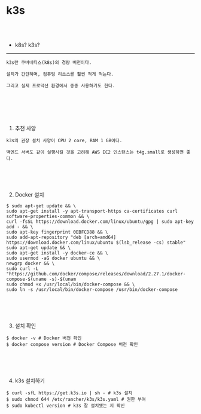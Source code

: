 # k3s

<br />
<br />

* k8s? k3s?

---

```
k3s란 쿠버네티스(k8s)의 경량 버전이다.

설치가 간단하며, 컴퓨팅 리소스를 훨씬 적게 먹는다.

그리고 실제 프로덕션 환경에서 종종 사용하기도 한다.
```

<br />
<br />
<br />
<br />

1. 추천 사양

```
k3s의 권장 설치 사양이 CPU 2 core, RAM 1 GB이다.

백엔드 서버도 같이 실행시킬 것을 고려해 AWS EC2 인스턴스는 t4g.small로 생성하면 좋다.
```

<br />
<br />
<br />

2. Docker 설치

```
$ sudo apt-get update && \
sudo apt-get install -y apt-transport-https ca-certificates curl software-properties-common && \
curl -fsSL https://download.docker.com/linux/ubuntu/gpg | sudo apt-key add - && \
sudo apt-key fingerprint 0EBFCD88 && \
sudo add-apt-repository "deb [arch=amd64] https://download.docker.com/linux/ubuntu $(lsb_release -cs) stable"
sudo apt-get update && \
sudo apt-get install -y docker-ce && \
sudo usermod -aG docker ubuntu && \
newgrp docker && \
sudo curl -L "https://github.com/docker/compose/releases/download/2.27.1/docker-compose-$(uname -s)-$(unam
sudo chmod +x /usr/local/bin/docker-compose && \
sudo ln -s /usr/local/bin/docker-compose /usr/bin/docker-compose
```

<br />
<br />
<br />

3. 설치 확인

```
$ docker -v # Docker 버전 확인
$ docker compose version # Docker Compose 버전 확인
```

<br />
<br />
<br />

4. k3s 설치하기

```
$ curl -sfL https://get.k3s.io | sh - # k3s 설치
$ sudo chmod 644 /etc/rancher/k3s/k3s.yaml # 권한 부여
$ sudo kubectl version # k3s 잘 설치됐는 지 확인
```
